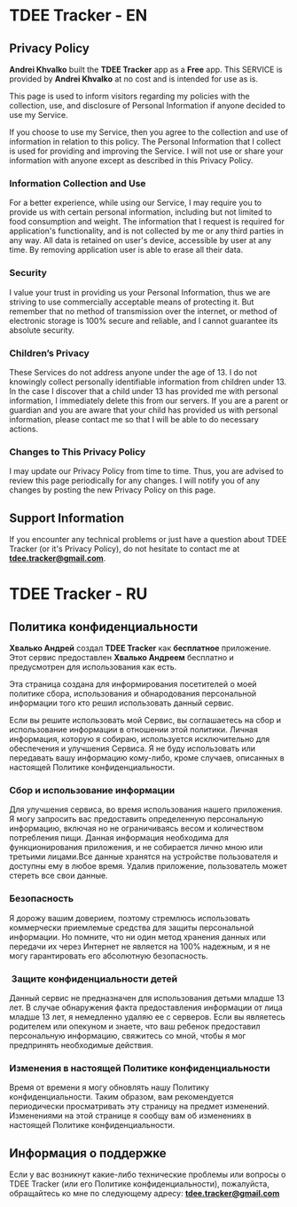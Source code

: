 
# TDEE Tracker - EN

## Privacy Policy

**Andrei Khvalko** built the **TDEE Tracker** app as a **Free** app. This SERVICE is provided by **Andrei Khvalko** at no cost and is intended for use as is.

This page is used to inform visitors regarding my policies with the collection, use, and disclosure of Personal Information if anyone decided to use my Service.

If you choose to use my Service, then you agree to the collection and use of information in relation to this policy. The Personal Information that I collect is used for providing and improving the Service. I will not use or share your information with anyone except as described in this Privacy Policy.

### Information Collection and Use

For a better experience, while using our Service, I may require you to provide us with certain personal information, including but not limited to food consumption and weight. The information that I request is required for application's functionality, and is not collected by me or any third parties in any way. All data is retained on user's device, accessible by user at any time. By removing application user is able to erase all their data.

### Security

I value your trust in providing us your Personal Information, thus we are striving to use commercially acceptable means of protecting it. But remember that no method of transmission over the internet, or method of electronic storage is 100% secure and reliable, and I cannot guarantee its absolute security.

### Children’s Privacy

These Services do not address anyone under the age of 13. I do not knowingly collect personally identifiable information from children under 13. In the case I discover that a child under 13 has provided me with personal information, I immediately delete this from our servers. If you are a parent or guardian and you are aware that your child has provided us with personal information, please contact me so that I will be able to do necessary actions.

### Changes to This Privacy Policy

I may update our Privacy Policy from time to time. Thus, you are advised to review this page periodically for any changes. I will notify you of any changes by posting the new Privacy Policy on this page.

## Support Information

If you encounter any technical problems or just have a question about TDEE Tracker (or it's Privacy Policy), do not hesitate to contact me at **tdee.tracker@gmail.com**.


# TDEE Tracker - RU

## Политика конфиденциальности

**Хвалько Андрей** создал **TDEE Tracker** как **бесплатное** приложение. Этот сервис предоставлен **Хвалько Андреем** бесплатно и предусмотрен для использования как есть.

Эта страница создана для информирования посетителей о моей политике сбора, использования и обнародования персональной информации того кто решил использовать данный сервис.

Если вы решите использовать мой Сервис, вы соглашаетесь на сбор и использование информации в отношении этой политики. Личная информация, которую я собираю, используется исключительно для обеспечения и улучшения Сервиса. Я не буду использовать или передавать вашу информацию кому-либо, кроме случаев, описанных в настоящей Политике конфиденциальности.

### Сбор и использование информации

Для улучшения сервиса, во время использования нашего приложения. Я могу запросить вас предоставить определенную персональную информацию, включая но не ограничиваясь весом и количеством потребления пищи. Данная информация необходима для функционирования приложения, и не собирается лично мною или третьими лицами.Все данные хранятся на устройстве пользователя и доступны ему в любое время. Удалив приложение, пользователь может стереть все свои данные.

### Безопасность

Я дорожу вашим доверием, поэтому стремлюсь использовать коммерчески приемлемые средства для защиты персональной информации. Но помните, что ни один метод хранения данных или передачи их через Интернет не является на 100% надежным, и я не могу гарантировать его абсолютную безопасность.

###  Защите конфиденциальности детей

Данный сервис не предназначен для использования детьми младше 13 лет. В случае обнаружения факта предоставления информации от лица младше 13 лет, я немедленно удаляю ее с серверов. Если вы являетесь родителем или опекуном и знаете, что ваш ребенок предоставил персональную информацию, свяжитесь со мной, чтобы я мог предпринять необходимые действия.

### Изменения в настоящей Политике конфиденциальности

Время от времени я могу обновлять нашу Политику конфиденциальности. Таким образом, вам рекомендуется периодически просматривать эту страницу на предмет изменений. Изменениями на этой странице я сообщу вам об изменениях в настоящей Политике конфиденциальности.

## Информация о поддержке

Если у вас возникнут какие-либо технические проблемы или вопросы о TDEE Tracker (или его Политике конфиденциальности), пожалуйста, обращайтесь ко мне по следующему адресу: **tdee.tracker@gmail.com**
